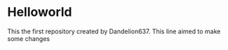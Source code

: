 # Helloworld
This the first repository created by Dandelion637.
This line aimed to make some changes

